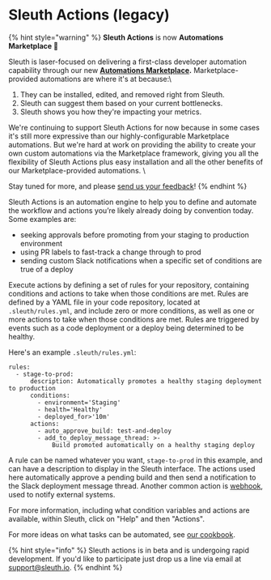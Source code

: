 # Sleuth Actions (legacy)

{% hint style="warning" %}
**Sleuth Actions** is now **Automations Marketplace 🚀**

Sleuth is laser-focused on delivering a first-class developer automation capability through our new [**Automations Marketplace**](../automations-marketplace/)**.** Marketplace-provided automations are where it's at because:\


1. They can be installed, edited, and removed right from Sleuth.
2. Sleuth can suggest them based on your current bottlenecks.
3. Sleuth shows you how they're impacting your metrics.



We're continuing to support Sleuth Actions for now because in some cases it's still more expressive than our highly-configurable Marketplace automations. But we're hard at work on providing the ability to create your own custom automations via the Marketplace framework, giving you all the flexibility of Sleuth Actions plus easy installation and all the other benefits of our Marketplace-provided automations. \


Stay tuned for more, and please [send us your feedback](mailto:support@sleuth.io)!
{% endhint %}

Sleuth Actions is an automation engine to help you to define and automate the workflow and actions you’re likely already doing by convention today. Some examples are:

* seeking approvals before promoting from your staging to production environment
* using PR labels to fast-track a change through to prod
* sending custom Slack notifications when a specific set of conditions are true of a deploy

Execute actions by defining a set of rules for your repository, containing conditions and actions to take when those conditions are met. Rules are defined by a YAML file in your code repository, located at `.sleuth/rules.yml`, and include zero or more conditions, as well as one or more actions to take when those conditions are met. Rules are triggered by events such as a code deployment or a deploy being determined to be healthy.

Here's an example `.sleuth/rules.yml`:

```
rules:
  - stage-to-prod:
      description: Automatically promotes a healthy staging deployment to production
      conditions:
        - environment='Staging'
        - health='Healthy'
        - deployed_for>'10m'
      actions:
        - auto_approve_build: test-and-deploy
        - add_to_deploy_message_thread: >-
            Build promoted automatically on a healthy staging deploy
```

A rule can be named whatever you want, `stage-to-prod` in this example, and can have a description to display in the Sleuth interface. The actions used here automatically approve a pending build and then send a notification to the Slack deployment message thread. Another common action is [webhook](webhook.md), used to notify external systems.

For more information, including what condition variables and actions are available, within Sleuth, click on "Help" and then "Actions".

For more ideas on what tasks can be automated, see [our cookbook](cookbook.md).

{% hint style="info" %}
Sleuth actions is in beta and is undergoing rapid development. If you'd like to participate just drop us a line via email at support@sleuth.io.
{% endhint %}
